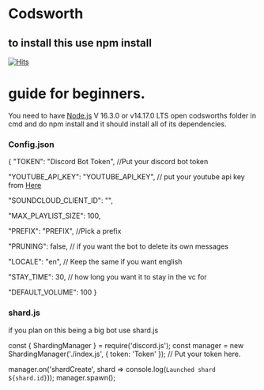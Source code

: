 # Codsworth

## to install this use npm install

[![Hits](https://hits.seeyoufarm.com/api/count/incr/badge.svg?url=https%3A%2F%2Fgithub.com%2FSophiaAtkinson%2FCodsworth&count_bg=%23A53DC8&title_bg=%23555555&icon=node-dot-js.svg&icon_color=%23E7E7E7&title=Page+Views&edge_flat=true)](https://hits.seeyoufarm.com)


# guide for beginners.

You need to have [Node.js](https://nodejs.org) V 16.3.0 or v14.17.0 LTS
open codsworths folder in cmd and do npm install and it should install all of its dependencies.

### Config.json

{
  "TOKEN": "Discord Bot Token", //Put your discord bot token
  
  "YOUTUBE_API_KEY": "YOUTUBE_API_KEY", // put your youtube api key from [Here](https://console.cloud.google.com/)
  
  "SOUNDCLOUD_CLIENT_ID": "",
  
  "MAX_PLAYLIST_SIZE": 100,
  
  "PREFIX": "PREFIX", //Pick a prefix
  
  "PRUNING": false, // if you want the bot to delete its own messages
  
  "LOCALE": "en", // Keep the same if you want english
  
  "STAY_TIME": 30, // how long you want it to stay in the vc for
  
  "DEFAULT_VOLUME": 100
}

### shard.js
if you plan on this being a big bot use shard.js

const { ShardingManager } = require('discord.js');
const manager = new ShardingManager('./index.js', { token: 'Token' }); // Put your token here.

manager.on('shardCreate', shard => console.log(`Launched shard ${shard.id}`));
manager.spawn();


